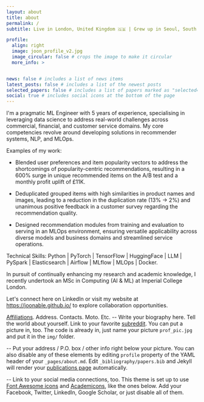 ```yaml
---
layout: about
title: about
permalink: /
subtitle: Live in London, United Kingdom 🇬🇧 | Grew up in Seoul, South Korea 🇰🇷

profile:
  align: right
  image: joon_profile_v2.jpg
  image_circular: false # crops the image to make it circular
  more_info: >


news: false # includes a list of news items
latest_posts: false # includes a list of the newest posts
selected_papers: false # includes a list of papers marked as "selected={true}"
social: true # includes social icons at the bottom of the page
---
```


I'm a pragmatic ML Engineer with 5 years of experience, specialising in leveraging data science to address real-world challenges across commercial, financial, and customer service domains. My core competencies revolve around developing solutions in recommender systems, NLP, and MLOps.

Examples of my work:

* Blended user preferences and item popularity vectors to address the shortcomings of popularity-centric recommendations, resulting in a 600% surge in unique recommended items on the A/B test and a monthly profit uplift of £11K.

* Deduplicated grouped items with high similarities in product names and images, leading to a reduction in the duplication rate (13% → 2%) and unanimous positive feedback in a customer survey regarding the recommendation quality.

* Designed recommendation modules from training and evaluation to serving in an MLOps environment, ensuring versatile applicability across diverse models and business domains and streamlined service operations.

Technical Skills: Python | PyTorch | TensorFlow | HuggingFace | LLM | PySpark | Elasticsearch | Airflow | MLflow | MLOps | Docker.

In pursuit of continually enhancing my research and academic knowledge, I recently undertook an MSc in Computing (AI & ML) at Imperial College London.

Let's connect here on LinkedIn or visit my website at https://joonable.github.io/ to explore collaboration opportunities.


<a href='#'>Affiliations</a>. Address. Contacts. Moto. Etc.
-- Write your biography here. Tell the world about yourself. Link to your favorite [subreddit](http://reddit.com). You can put a picture in, too. The code is already in, just name your picture `prof_pic.jpg` and put it in the `img/` folder.

-- Put your address / P.O. box / other info right below your picture. You can also disable any of these elements by editing `profile` property of the YAML header of your `_pages/about.md`. Edit `_bibliography/papers.bib` and Jekyll will render your [publications page](/al-folio/publications/) automatically.

-- Link to your social media connections, too. This theme is set up to use [Font Awesome icons](https://fontawesome.com/) and [Academicons](https://jpswalsh.github.io/academicons/), like the ones below. Add your Facebook, Twitter, LinkedIn, Google Scholar, or just disable all of them.
